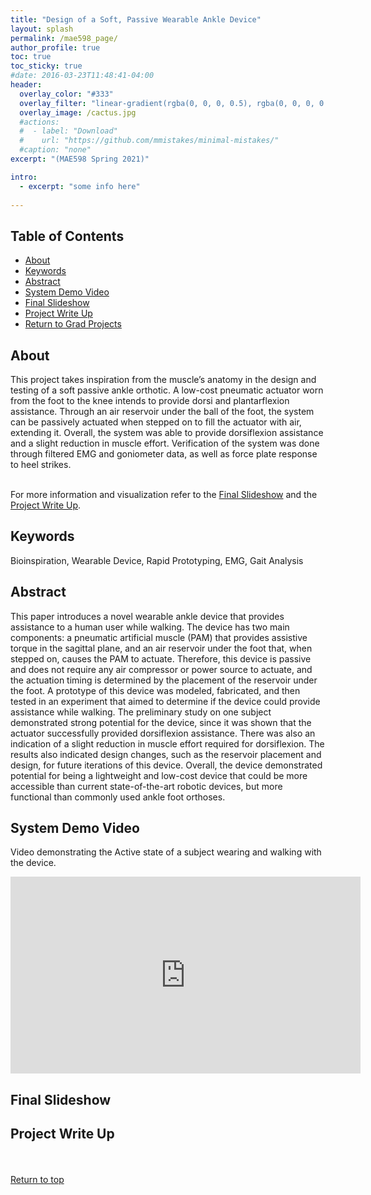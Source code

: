 ```yaml
---
title: "Design of a Soft, Passive Wearable Ankle Device"
layout: splash
permalink: /mae598_page/
author_profile: true
toc: true
toc_sticky: true
#date: 2016-03-23T11:48:41-04:00
header:
  overlay_color: "#333"
  overlay_filter: "linear-gradient(rgba(0, 0, 0, 0.5), rgba(0, 0, 0, 0.5))"
  overlay_image: /cactus.jpg
  #actions:
  #  - label: "Download"
  #    url: "https://github.com/mmistakes/minimal-mistakes/"
  #caption: "none"
excerpt: "(MAE598 Spring 2021)"

intro: 
  - excerpt: "some info here"   
   
---
```

## Table of Contents
- [About](/mae598_page/#about)<br>
- [Keywords](/mae598_page/#keywords)  <br> 
- [Abstract](/mae598_page/#abstract) <br>
- [System Demo Video](/mae598_page/#system-demo-video)  <br>
- [Final Slideshow](/mae598_page/#final-slideshow) <br>
- [Project Write Up](/mae598_page/#project-write-up) <br>
- [Return to Grad Projects](/grad_projects/) 



## About
This project takes inspiration from the muscle’s anatomy in the design and testing of a soft passive ankle orthotic. A low-cost pneumatic actuator worn from the foot to the knee intends to provide dorsi and plantarflexion assistance. Through an air reservoir under the ball of the foot, the system can be passively actuated when stepped on to fill the actuator with air, extending it. Overall, the system was able to provide dorsiflexion assistance and a slight reduction in muscle effort. Verification of the system was done through filtered EMG and goniometer data, as well as force plate response to heel strikes. <br><br>

For more information and visualization refer to the [Final Slideshow](/mae598_page/#final-slideshow) and the [Project Write Up](/mae598_page/#project-write-up). 

## Keywords
Bioinspiration, Wearable Device, Rapid Prototyping, EMG, Gait Analysis

## Abstract
This paper introduces a novel wearable ankle device that provides assistance to a human user while walking. The device has two main components: a pneumatic artificial muscle (PAM) that provides assistive torque in the sagittal plane, and an air reservoir under the foot that, when stepped on, causes the PAM to actuate. Therefore, this device is passive and does not require any air compressor or power source to actuate, and the actuation timing is determined by the placement of the reservoir under the foot. A prototype of this device was modeled, fabricated, and then tested in an experiment that aimed to determine if the device could provide assistance while walking. The preliminary study on one subject demonstrated strong potential for the device, since it was shown that the actuator successfully provided dorsiflexion assistance. There was also an indication of a slight reduction in muscle effort required for dorsiflexion. The results also indicated design changes, such as the reservoir placement and design, for future iterations of this device. Overall, the device demonstrated potential for being a lightweight and low-cost device that could be more accessible than current state-of-the-art robotic devices, but more functional than commonly used ankle foot orthoses.


## System Demo Video
Video demonstrating the Active state of a subject wearing and walking with the device. 
<iframe width="560" height="315" src="https://www.youtube.com/embed/BBHF2s-hBws" title="YouTube video player" frameborder="0" allow="accelerometer; autoplay; clipboard-write; encrypted-media; gyroscope; picture-in-picture" allowfullscreen></iframe>

## Final Slideshow
<object data="{{ site.url }}{{ site.baseurl }}/_pages/graduate/MAE598/Final Presentation.pdf" width="1000" height="1000" type='application/pdf'></object>

## Project Write Up
<object data="{{ site.url }}{{ site.baseurl }}/_pages/graduate/MAE598/Final Paper.pdf" width="1000" height="1000" type='application/pdf'></object>

<br><br>
[Return to top](/mae598_page/#table-of-contents)
